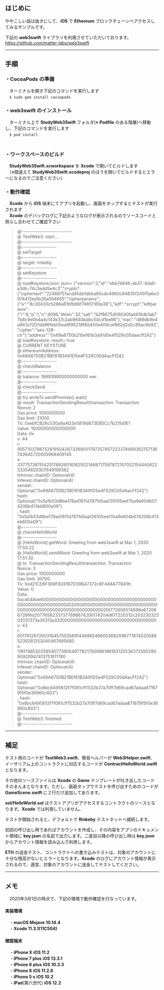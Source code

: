 ## はじめに  
ややこしい話は抜きにして、**iOS** で **Ethereum** ブロックチェーンへアクセスしてみるサンプルです。  

下記の **web3swift** ライブラリを利用させていただいております。  
<https://github.com/matter-labs/web3swift>    

----
## 手順  
### ・**CocoaPods** の準備
　ターミナルを開き下記のコマンドを実行します  
　`$ sudo gem install cocoapods`  

### ・**web3swift** のインストール
　ターミナル上で **StudyWeb3Swift** フォルダ(※ **Podfile** のある階層)へ移動し、下記のコマンドを実行します  
　`$ pod install`  
　
### ・ワークスペースのビルド
　**StudyWeb3Swift.xcworkspace** を **Xcode** で開いてビルドします  
　（※間違えて **StudyWeb3Swift.xcodeproj** のほうを開いてビルドするとエラーになるのでご注意ください）
　
### ・動作確認
　**Xcode** から **iOS** 端末にてアプリを起動し、画面をタップするとテストが実行されます  
　**Xcode** のデバッグログに下記のようなログが表示されるのでソースコードと照らし合わせてご確認下さい
　
> @--------------------------  
> @ TestWeb3: start...  
> @--------------------------  
> @------------------  
> @ setTarget  
> @------------------  
> @ target: rinkeby  
> @------------------  
> @ setKeystore  
> @------------------  
> @ loadKeystoreJson: json= {"version":3,"id":"ebb74846-ab37-4da8-a3db-74c3edd5e4c3","crypto":{"ciphertext":"22489751acd45de1dbba65cdc4660c84835f245f5a6e3974412ea1b26a094655","cipherparams":{"iv":"8c30430c5286a61bfb96f746f2169a38"},"kdf":"scrypt","kdfparams":{"r":6,"p":1,"n":4096,"dklen":32,"salt":"b2f8675406040fad418db1ab77b8c9e0b4a4c143e37c2ab9840bdbc54cd1be98"},"mac":"d89db9e4a943cf207dd96feb05ea9f95218f8d450e409caf882d2d2c85ac6b92","cipher":"aes-128-ctr"},"address":"0x69a8750b21bef61b3a91d5e4f529c05daacff242"}  
> @ loadKeystore: result= true  
> @ CURRENT KEYSTORE  
> @ ethereumAddress: 0x69A8750B21BEf61B3A91D5e4F529C05dAacFf242  
> @------------------  
> @ checkBalance  
> @------------------  
> @ balance: 189939900000000000 wei  
> @------------------  
> @ checkSend  
> @------------------  
> @ try writeTx.sendPromise().wait()  
> @ result: TransactionSendingResult(transaction: Transaction  
> Nonce: 2  
> Gas price: 1000000000  
> Gas limit: 21000  
> To: 0xebfCB28c530a9aAD2e5819d873EB5Cc7b215d1E1  
> Value: 10000000000000000  
> Data: 0x  
> v: 44  
> r: 95571037867526195042673269001797257457223374469362157136743945720005968409145  
> s: 33775738110425176826016162502146871759787215705215444062253304629307649199382  
> Intrinsic chainID: Optional(4)  
> Infered chainID: Optional(4)  
> sender: Optional("0x69A8750B21BEf61B3A91D5e4F529C05dAacFf242")  
> hash: Optional("0x5a1b53d8be178ad1611d787fd5aaf26105eef7ba9e604b074206b413eb600e09")  
> , hash: "0x5a1b53d8be178ad1611d787fd5aaf26105eef7ba9e604b074206b413eb600e09")  
> @------------------  
> @ checkHelloWorld  
> @------------------  
> @ [HelloWorld].getWord: Greeting from web3swift at Mar 1, 2020 17:50:22  
> @ [HelloWorld].sendWord: Greeting from web3swift at Mar 1, 2020 17:51:30  
> @ tx: TransactionSendingResult(transaction: Transaction  
> Nonce: 3  
> Gas price: 1000000000  
> Gas limit: 30700  
> To: 0xd21CE6F369F8281B7D39B47372c8F4A8A77841fc  
> Value: 0  
> Data: 0xcd048de60000000000000000000000000000000000000000000000000000000000000020000000000000000000000000000000000000000000000000000000000000002f4772656574696e672066726f6d20776562337377696674206174204d617220312c20323032302031373a35313a33300000000000000000000000000000000000  
> v: 43  
> r: 60176129726031645750356914469654960536820967718745200895239281252040467695680  
> s: 1181748530259540773955497782179266619818312553637259529090920947413751811780  
> Intrinsic chainID: Optional(4)  
> Infered chainID: Optional(4)  
> sender: Optional("0x69A8750B21BEf61B3A91D5e4F529C05dAacFf242")  
> hash: Optional("0x8bc6495612f7f081cff1532b27a70ff7d69cad67adaa871679f5f0e36960c603")  
> , hash: "0x8bc6495612f7f081cff1532b27a70ff7d69cad67adaa871679f5f0e36960c603")  
> @--------------------------  
> @ TestWeb3: finished  
> @--------------------------  

----
## 補足

テスト用のコードが **TestWeb3.swift**、簡易ヘルパーが **Web3Helper.swift**、 イーサリアム上のコントラクトに対応するコードが **ContractHelloWorld.swift**となります。  

その他のソースファイルは **Xcode** の **Game** テンプレートが吐き出したコードそのまんまとなります。ただし、画面タップでテストを呼び出すためのコードが **GameScene.swift** に２行だけ追加してあります。

**sol/HelloWorld.sol** はテストアプリがアクセスするコントラクトのソースとなります。**Xcode** では利用していません。

テストが開始されると、デフォルトで **Rinkeby** テストネットへ接続します。  

初回の呼び出し時であればアカウントを作成し、その内容をアプリのドキュメント領域に **key.json** の名前で出力します。二度目以降の呼び出し時は **key.json** からアカウント情報を読み込んで利用します。  

**ETH** の送金テスト、コントラクトへの書き込みテストは、対象のアカウントに十分な残高がないとエラーとなります。**Xcode** のログにアカウント情報が表示されるので、適宜、対象のアカウントに送金してテストしてください。
  
----
## メモ
　2020年3月1日の時点で、下記の環境で動作確認を行なっています。  

#### 実装環境
　・**macOS Mojave 10.14.4**  
　・**Xcode 11.3.1(11C504)**

#### 確認端末
　・**iPhone X** **iOS 11.2**  
　・**iPhone 7 plus** **iOS 13.3.1**  
　・**iPhone 6 plus** **iOS 10.3.3**  
　・**iPhone 6** **iOS 11.2.6**  
　・**iPhone 5 s** **iOS 10.2**  
　・**iPad**(第六世代) **iOS 12.2**  
